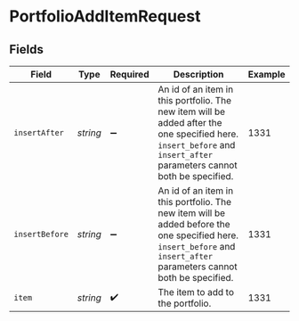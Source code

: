 # PortfolioAddItemRequest


## Fields

| Field                                                                                                                                                                 | Type                                                                                                                                                                  | Required                                                                                                                                                              | Description                                                                                                                                                           | Example                                                                                                                                                               |
| --------------------------------------------------------------------------------------------------------------------------------------------------------------------- | --------------------------------------------------------------------------------------------------------------------------------------------------------------------- | --------------------------------------------------------------------------------------------------------------------------------------------------------------------- | --------------------------------------------------------------------------------------------------------------------------------------------------------------------- | --------------------------------------------------------------------------------------------------------------------------------------------------------------------- |
| `insertAfter`                                                                                                                                                         | *string*                                                                                                                                                              | :heavy_minus_sign:                                                                                                                                                    | An id of an item in this portfolio. The new item will be added after the one specified here. `insert_before` and `insert_after` parameters cannot both be specified.  | 1331                                                                                                                                                                  |
| `insertBefore`                                                                                                                                                        | *string*                                                                                                                                                              | :heavy_minus_sign:                                                                                                                                                    | An id of an item in this portfolio. The new item will be added before the one specified here. `insert_before` and `insert_after` parameters cannot both be specified. | 1331                                                                                                                                                                  |
| `item`                                                                                                                                                                | *string*                                                                                                                                                              | :heavy_check_mark:                                                                                                                                                    | The item to add to the portfolio.                                                                                                                                     | 1331                                                                                                                                                                  |